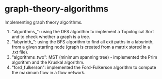 # graph-theory-algorithms
Implementing graph theory algorithms.

1. "algorithms_": using the DFS algorithm to implement a Topological Sort and to check whether a graph is a tree. 
2. "labyrinth_": using the BFS algorithm to find all exit paths in a labyrinth, from a given starting node (graph is created from a matrix stored in a .txt file).
3. "algorithms_two": MST (minimum spanning tree) - implemented the Prim algorithm and the Kruskal algorithm.
4. "ford_fulkerson": implemented the Ford-Fulkerson algorithm to compute the maximum flow in a flow network.
